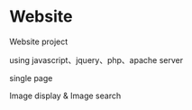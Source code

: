# Website
Website project

using javascript、jquery、php、apache server

single page

Image display & Image search

